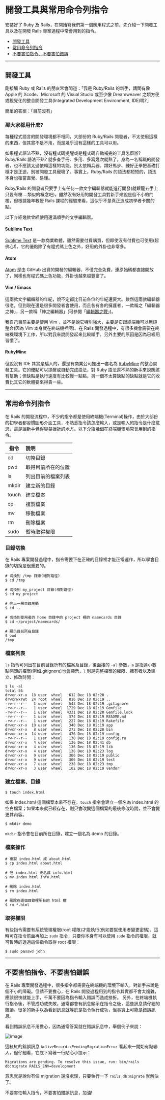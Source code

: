 # 開發工具與常用命令列指令

安裝好了 Ruby 及 Rails，在開始寫我們第一個應用程式之前，先介紹一下開發工具以及在開發 Rails 專案過程中常會用到的指令。

- [開發工具](#dev-tools)
- [常用命令列指令](#command-line)
- [不要害怕指令、不要害怕錯誤](#dont-be-scared-of-command-line)

----

## <a name="dev-tools"></a>開發工具

剛接觸 Ruby 或 Rails 的朋友常會問道：「我是 Ruby/Rails 的新手，請問有像 Apple 的 Xcode、Microsoft 的 Visual Studio 或至少像 Dreamweaver 之類方便或視覺化的整合開發工具(Integrated Development Environment, IDE)嗎?」

簡單的答案：「目前沒有」

### 那大家都用什麼?

每種程式語言的開發環境都不相同，大部份的 Ruby/Rails 開發者，不太使用這樣的東西，但其實不是不用，而是幾乎沒有這樣的工具可以用。

如果程式語法不熟，沒有程式碼提醒或是程式碼自動補完的工具怎麼辦? Ruby/Rails 語法不熟? 就多查手冊、多用、多寫幾次就熟了。身為一名稱職的開發者，也不應該太過依賴這樣的功能。別太依賴兵器，蹲好馬步、練好正拳把基礎打穩才是正途，別被開發工具寵壞了。事實上，Ruby/Rails 的語法都短短的，語法本身也相當直覺、易懂。

Ruby/Rails 的開發者只要手上有任何一款文字編輯器就能進行開發(就跟龍五手上只要有槍....類似的概念吧)，雖然沒有好用的開發工具對新手來說是個不小的門檻，但根據幾年教授 Rails 課程的經驗來看，這似乎不是真正造成初學者卡關的點。

以下介紹幾款曾經使用還滿順手的文字編輯器。

#### Sublime Text

[Sublime Text](https://www.sublimetext.com/) 是一款商業軟體，雖然需要付費購買，但即使沒有付費也可使用(超佛心!)，它的優點除了有程式碼上色之外，好用的外掛也非常多。

#### Atom

[Atom](https://atom.io/) 是由 GitHub 出資的開發的編輯器，不僅完全免費，連原始碼都直接開放了，同樣也有程式碼上色功能，外掛也越來越豐富了。

#### Vim / Emacs

這兩款文字編輯器的年紀，說不定都比目前各位的年紀還要大。雖然這兩款編輯器很老，但到現在還是很多開發者會使用，而且各有各的擁護者，一款稱之「編輯器之神」，另一款稱「神之編輯器」(可參閱「[編輯器之戰](https://zh.wikipedia.org/wiki/%E7%BC%96%E8%BE%91%E5%99%A8%E4%B9%8B%E6%88%98)」)。

我自己目前主要是使用 Vim ，並不是說它特別強大，主要是它跟終端機可以無縫整合(因為 Vim 本身就在終端機裡啊)。在 Rails 開發過程中，有很多機會需要在終端機環境下工作，所以對我來說開發起來比較順手，另外主要的原因是因為已經用習慣了。

#### RubyMine

但說沒有 IDE 其實是騙人的，還是有商業公司推出一套名為 [RubyMine](https://www.jetbrains.com/ruby/) 的整合開發工具。它的優點可以提醒或自動完成語法，對 Ruby 語法還不熟的新手來說應該有幫助；但缺點是執行速度有比較慢一點點，另一個不太算缺點的缺點就是它的收費比其它的軟體要來得貴一些。

----

## <a name="command-line"></a>常用命令列指令

在 Rails 的開發流程中，不少的指令都是使用終端機(Terminal)操作，由於大部份的初學者都習慣圖形介面工具，不熟悉指令該怎麼輸入，或是輸入的指令是什麼意思，這是讓新手覺得容易挫折的地方。以下介紹幾個在終端機環境常會用到的指令。

| 指令          | 說明                     |
| ------------- |:-------------------------|
| cd            | 切換目錄                 |
| pwd           | 取得目前所在的位置       |
| ls            | 列出目前的檔案列表       |
| mkdir         | 建立新的目錄             |
| touch         | 建立檔案                 |
| cp            | 複製檔案                 |
| mv            | 移動檔案                 |
| rm            | 刪除檔案                 |
| sudo          | 暫時取得權限             |

### 目錄切換

在 Rails 專案開發過程中，指令需要下在正確的目錄裡才能正常運作，所以學會目錄的切換是很重要的。

    # 切換到 /tmp 目錄(絕對路徑)
    $ cd /tmp

    # 切換到 my_project 目錄(相對路徑)
    $ cd my_project

    # 往上一層目錄移動
    $ cd ..

    # 切換到使用者的 home 目錄中的 project 裡的 namecards 目錄
    $ cd ~/project/namecards/

    # 顯示目前所在目錄
    $ pwd
    /tmp

### 檔案列表

`ls` 指令可列出在目前目錄所有的檔案及目錄，後面接的 `-al` 參數，`a` 是指連小數點開頭的檔案(例如.gitignore)也會顯示，`l` 則是完整檔案的權限、擁有者以及建立、修改時間：

    $ ls -al
    total 56
    drwxr-xr-x  18 user  wheel   612 Dec 18 02:20 .
    drwxrwxrwt  24 root  wheel   816 Dec 18 02:19 ..
    -rw-r--r--   1 user  wheel   543 Dec 18 02:19 .gitignore
    -rw-r--r--   1 user  wheel  1729 Dec 18 02:19 Gemfile
    -rw-r--r--   1 user  wheel  4331 Dec 18 02:20 Gemfile.lock
    -rw-r--r--   1 user  wheel   374 Dec 18 02:19 README.md
    -rw-r--r--   1 user  wheel   227 Dec 18 02:19 Rakefile
    drwxr-xr-x  10 user  wheel   340 Dec 18 02:19 app
    drwxr-xr-x   8 user  wheel   272 Dec 18 02:20 bin
    drwxr-xr-x  14 user  wheel   476 Dec 18 02:19 config
    -rw-r--r--   1 user  wheel   130 Dec 18 02:19 config.ru
    drwxr-xr-x   4 user  wheel   136 Dec 18 02:41 db
    drwxr-xr-x   4 user  wheel   136 Dec 18 02:19 lib
    drwxr-xr-x   4 user  wheel   136 Dec 18 02:23 log
    drwxr-xr-x   9 user  wheel   306 Dec 18 02:19 public
    drwxr-xr-x   9 user  wheel   306 Dec 18 02:19 test
    drwxr-xr-x   7 user  wheel   238 Dec 18 02:23 tmp
    drwxr-xr-x   3 user  wheel   102 Dec 18 02:19 vendor

### 建立檔案、目錄

    $ touch index.html

如果 index.html 這個檔案本來不存在，`touch` 指令會建立一個名為 index.html 的空白檔案；如果本來就已經存在，則只會改變這個檔案的最後修改時間，並不會變更其內容。

    $ mkdir demo

`mkdir` 指令會在目前所在目錄，建立一個名為 demo 的目錄。

### 檔案操作

    # 複製 index.html 成 about.html
    $ cp index.html about.html

    # 把 index.html 更名成 info.html
    $ mv index.html info.html

    # 刪除 index.html
    $ rm index.html

    # 刪除在這個目錄裡所有的 html 檔
    $ rm *.html

### 取得權限

有些指令需要有系統管理權限(root 權限)才能執行(例如要幫使用者變更密碼)。這時可在指令前面再加上 `sudo` 指令，只要你本身有可以使用 `sudo` 指令的權限，就可暫時的透過這個指令取得 root 權限：

    $ sudo passwd john

----

## <a name="dont-be-scared-of-command-line"><a>不要害怕指令、不要害怕錯誤

在 Rails 專案開發過程中，很多指令都需要在終端機的環境下輸入，對新手來說是個不小的障礙。但請不要擔心，在 Rails 開發過程用到的指令其實都不會太複雜，應該很快就能上手，千萬不要因為指令輸入錯誤而造成挫折。
 另外，在終端機執行指令後，不管成功或失敗，通常都會有訊息顯示在指令之後，這些訊息請仔細的閱讀。很多的新手以為看到訊息就等於是指令執行成功，但事實上可能是錯誤訊息。

看到錯誤訊息不用擔心，因為通常答案就在錯誤訊息中，舉個例子來說：

![image](images/chapter03/pending_migration.png)

這紅紅的錯誤訊息 `ActiveRecord::PendingMigrationError` 看起來一開始有點嚇人，但仔細看，它底下寫著一行貼心小提示：

    Migrations are pending. To resolve this issue, run: bin/rails db:migrate RAILS_ENV=development

意思就是說你有個 migration 還沒處理，只要執行一下 `rails db:migrate` 就解決了。

不要害怕輸入指令，不要害怕錯誤訊息，加油!

